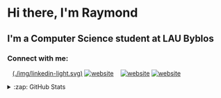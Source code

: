# Hi there, I'm Raymond 


## I'm a Computer Science student at LAU Byblos



### Connect with me:


&nbsp;&nbsp;
[(./img/linkedin-light.svg)](https://linkedin.com/in/raymondsaliba1#gh-light-mode-only)
[![website](./img/linkedin-dark.svg)](https://linkedin.com/in/raymondsaliba1#gh-dark-mode-only)
&nbsp;&nbsp;
[![website](./img/instagram-light.svg)](https://instagram.com/raymond_saliba#gh-light-mode-only)
[![website](./img/instagram-dark.svg)](https://instagram.com/raymond_saliba#gh-dark-mode-only)


<details>
  <summary>:zap: GitHub Stats</summary>

  <img align="left" alt="RaySaliba's GitHub Stats" src="https://github-readme-stats.vercel.app/api?username=RaySaliba&show_icons=true&hide_border=false&title_color=ff652f&icon_color=FFE400&bg_color=09131B&text_color=ffffff&border_color=0c1a25" />

</details>


[instagram]: https://instagram.com/raymond_saliba
[linkedin]: https://linkedin.com/in/raymondsaliba1
